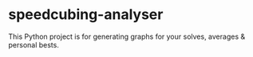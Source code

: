 # speedcubing-analyser
This Python project is for generating graphs for your solves, averages &amp; personal bests.

